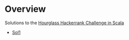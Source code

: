 
# Overview 

Solutions to the [Hourglass Hackerrank Challenge in Scala](https://www.hackerrank.com/challenges/2d-array/problem) 
  - [Sol1](sol_20191110_1032_1.scala)





